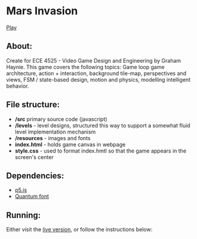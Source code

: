 # Mars Invasion
[Play](grahamhaynie.space)

## About:
Create for ECE 4525 - Video Game Design and Engineering by Graham Haynie. This game covers the following topics: Game loop game architecture, action + interaction, background tile-map, perspectives and views, FSM / state-based design, motion and physics, modelling intelligent behavior. 

## File structure:
- **/src** primary source code (javascript) 
- **/levels** - level designs, structured this way to support a somewhat fluid level implementation mechanism
- **/resources** - images and fonts
- **index.html** - holds game canvas in webpage
- **style.css** - used to format index.hmtl so that the game appears in the screen's center

## Dependencies:
- [p5.js](https://p5js.org/)
- [Quantum font](https://www.dafont.com/gregory-quot-sesohq-quot-ortiz.d7042)

## Running:
Either visit the [live version](grahamhaynie.space), or follow the instructions below:

